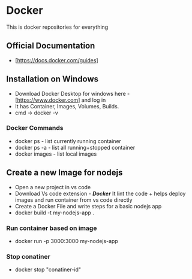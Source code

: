 # Docker
This is docker repositories for everything

## Official Documentation
- [https://docs.docker.com/guides]

## Installation on Windows
- Download Docker Desktop for windows here - [https://www.docker.com] and log in
- It has Container, Images, Volumes, Builds.
- cmd -> docker -v

### Docker Commands
- docker ps         - list currently running container
- docker ps -a      - list all running+stopped container
- docker images     - list local images


## Create a new Image for nodejs
- Open a new project in vs code
- Download Vs code extension - ***Docker*** It lint the code + helps deploy images and run container from vs code directly
- Create a Docker File and write steps for a basic nodejs app
- docker build -t my-nodejs-app .

### Run container based on image
- docker run -p 3000:3000 my-nodejs-app

### Stop conatiner
- docker stop "conatiner-id"



